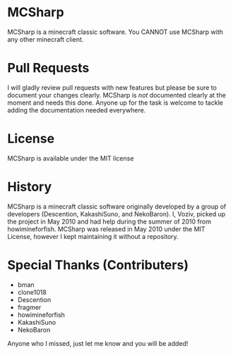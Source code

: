 MCSharp
=======
MCSharp is a minecraft classic software. You CANNOT use MCSharp with any other minecraft client.

Pull Requests
=============
I will gladly review pull requests with new features but please be sure to document your changes clearly.
MCSharp is *not* documented clearly at the moment and needs this done. Anyone up for the task is welcome to tackle adding the documentation needed everywhere.

License
=======
MCSharp is available under the MIT license

History
=======
MCSharp is a minecraft classic software originally developed by a group of developers (Descention, KakashiSuno, and NekoBaron). I, Voziv, picked up the project in May 2010 and had help during the summer of 2010 from howimineforfish. MCSharp was released in May 2010 under the MIT License, however I kept maintaining it without a repository. 

Special Thanks (Contributers)
=============================
- bman
- clone1018
- Descention
- fragmer <me at matvei dot org>
- howimineforfish
- KakashiSuno
- NekoBaron

Anyone who I missed, just let me know and you will be added!